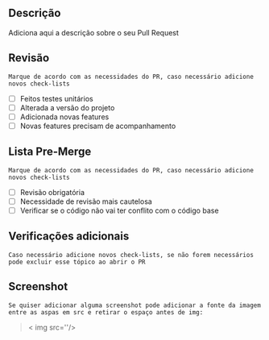 ## Descrição

Adiciona aqui a descrição sobre o seu Pull Request

## Revisão

    Marque de acordo com as necessidades do PR, caso necessário adicione novos check-lists

- [ ] Feitos testes unitários 
- [ ] Alterada a versão do projeto
- [ ] Adicionada novas features
- [ ] Novas features precisam de acompanhamento

## Lista Pre-Merge

    Marque de acordo com as necessidades do PR, caso necessário adicione novos check-lists

- [ ] Revisão obrigatória
- [ ] Necessidade de revisão mais cautelosa
- [ ] Verificar se o código não vai ter conflito com o código base 

## Verificações adicionais

    Caso necessário adicione novos check-lists, se não forem necessários pode excluir esse tópico ao abrir o PR

## Screenshot

    Se quiser adicionar alguma screenshot pode adicionar a fonte da imagem entre as aspas em src e retirar o espaço antes de img: 
    
> < img src=''/>
